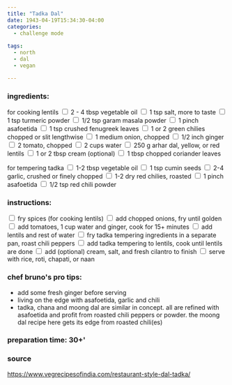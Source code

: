 ```yaml
---
title: "Tadka Dal"
date: 1943-04-19T15:34:30-04:00
categories:
  - challenge mode
  
tags:
  - north
  - dal
  - vegan

---
```


### ingredients:

for cooking lentils
<input type="checkbox"> 2 - 4 tbsp vegetable oil
<input type="checkbox"> 1 tsp salt, more to taste
<input type="checkbox"> 1 tsp turmeric powder
<input type="checkbox"> 1/2 tsp garam masala powder
<input type="checkbox"> 1 pinch asafoetida 
<input type="checkbox"> 1 tsp crushed fenugreek leaves
<input type="checkbox"> 1 or 2 green chilies chopped or slit lengthwise
<input type="checkbox"> 1 medium  onion, chopped
<input type="checkbox"> 1/2 inch ginger
<input type="checkbox"> 2 tomato, chopped
<input type="checkbox"> 2 cups water
<input type="checkbox"> 250 g arhar dal, yellow, or red lentils
<input type="checkbox"> 1 or 2 tbsp cream (optional)
<input type="checkbox"> 1 tbsp chopped coriander leaves

for tempering tadka
<input type="checkbox"> 1-2 tbsp vegetable oil
<input type="checkbox"> 1 tsp cumin seeds
<input type="checkbox"> 2-4 garlic, crushed or finely chopped
<input type="checkbox"> 1-2 dry red chilies, roasted
<input type="checkbox"> 1 pinch asafoetida
<input type="checkbox"> 1/2 tsp red chili powder

### instructions:
<input type="checkbox"> fry spices (for cooking lentils)
<input type="checkbox"> add chopped onions, fry until golden
<input type="checkbox"> add tomatoes, 1 cup water and ginger, cook for 15+ minutes
<input type="checkbox"> add lentils and rest of water
<input type="checkbox"> fry tadka tempering ingredients in a separate pan, roast chili peppers
<input type="checkbox"> add tadka tempering to lentils, cook until lentils are  done
<input type="checkbox"> add (optional) cream, salt, and fresh cilantro to finish
<input type="checkbox"> serve with rice, roti, chapati, or naan

### chef bruno's pro tips:

- add some fresh ginger before serving
- living on the edge with asafoetida, garlic and chili
- tadka, chana and moong dal are similar in concept. all are refined with asafoetida and profit from roasted chili peppers or powder. the moong dal recipe here gets its edge from roasted chili(es)


### preparation time: 30+'

### source

<a href="https://www.vegrecipesofindia.com/restaurant-style-dal-tadka/" target="_blank" >https://www.vegrecipesofindia.com/restaurant-style-dal-tadka/</a>

